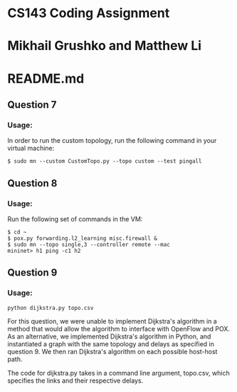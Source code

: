 # CS143 Coding Assignment
# Mikhail Grushko and Matthew Li
# README.md

## Question 7
### Usage:

In order to run the custom topology, run the following command in your virtual machine:

    $ sudo mn --custom CustomTopo.py --topo custom --test pingall


## Question 8
### Usage:

Run the following set of commands in the VM:

    $ cd ~
    $ pox.py forwarding.l2_learning misc.firewall &
    $ sudo mn --topo single,3 --controller remote --mac
    mininet> h1 ping -c1 h2


## Question 9
### Usage:

    python dijkstra.py topo.csv

For this question, we were unable to implement Dijkstra's algorithm in a method that would allow the algorithm to interface with OpenFlow and POX. As an alternative, we implemented Dijkstra's algorithm in Python, and instantiated a graph with the same topology and delays as specified in question 9. We then ran Dijkstra's algorithm on each possible host-host path.

The code for dijkstra.py takes in a command line argument, topo.csv, which specifies the links and their respective delays.
